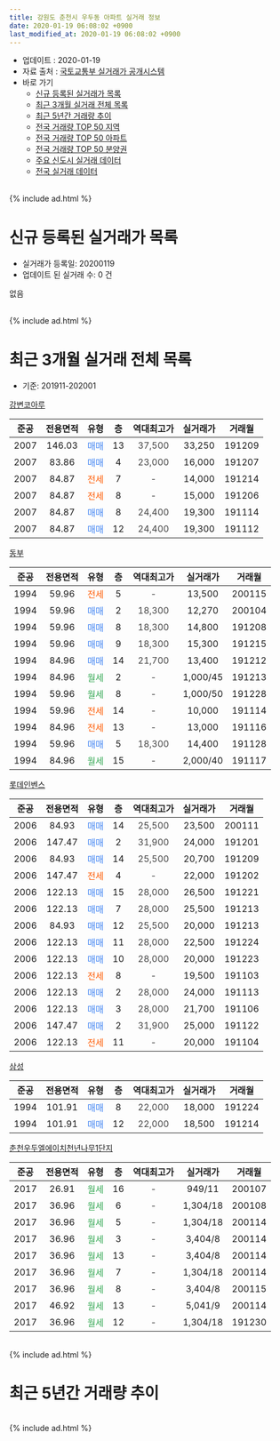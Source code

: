 ```yaml
---
title: 강원도 춘천시 우두동 아파트 실거래 정보
date: 2020-01-19 06:08:02 +0900
last_modified_at: 2020-01-19 06:08:02 +0900
---
```


* 업데이트 : 2020-01-19
* 자료 출처 : [국토교통부 실거래가 공개시스템](http://rt.molit.go.kr)
* 바로 가기
    * [신규 등록된 실거래가 목록](#신규-등록된-실거래가-목록)
    * [최근 3개월 실거래 전체 목록](#최근-3개월-실거래-전체-목록)
    * [최근 5년간 거래량 추이](#최근-5년간-거래량-추이)
    * [전국 거래량 TOP 50 지역](https://apt-info.github.io/apt-trade-info/최근-3개월-전국에서-가장-거래가-많이-발생한-지역)
    * [전국 거래량 TOP 50 아파트](https://apt-info.github.io/apt-trade-info/최근-3개월-전국에서-가장-거래가-많이-발생한-아파트)
    * [전국 거래량 TOP 50 분양권](https://apt-info.github.io/apt-trade-info/최근-3개월-전국에서-가장-거래가-많이-발생한-분양권)
    * [주요 신도시 실거래 데이터](https://apt-info.github.io/apt-trade-info/주요-신도시)
    * [전국 실거래 데이터](https://apt-info.github.io/apt-trade-info/전국)
<br>
{% include ad.html %}
<br>

# 신규 등록된 실거래가 목록
* 실거래가 등록일: 20200119
* 업데이트 된 실거래 수: 0 건

없음

<br>
{% include ad.html %}
<br>

# 최근 3개월 실거래 전체 목록
* 기준: 201911-202001


[강변코아루](https://search.naver.com/search.naver?query=%EA%B0%95%EC%9B%90%EB%8F%84+%EC%B6%98%EC%B2%9C%EC%8B%9C+%EC%9A%B0%EB%91%90%EB%8F%99+%EA%B0%95%EB%B3%80%EC%BD%94%EC%95%84%EB%A3%A8)

|준공|전용면적|유형|층|역대최고가|실거래가|거래월|
|:---:|:---:|:---:|:---:|:---:|:---:|:---:|
|2007|146.03|<span style="color:#4285f3">매매</span>|13|<span style="color:#444444">37,500</span>|33,250|191209|
|2007|83.86|<span style="color:#4285f3">매매</span>|4|<span style="color:#444444">23,000</span>|16,000|191207|
|2007|84.87|<span style="color:#ff5a00">전세</span>|7|<span style="color:#444444">-</span>|14,000|191214|
|2007|84.87|<span style="color:#ff5a00">전세</span>|8|<span style="color:#444444">-</span>|15,000|191206|
|2007|84.87|<span style="color:#4285f3">매매</span>|8|<span style="color:#444444">24,400</span>|19,300|191114|
|2007|84.87|<span style="color:#4285f3">매매</span>|12|<span style="color:#444444">24,400</span>|19,300|191112|

[동부](https://search.naver.com/search.naver?query=%EA%B0%95%EC%9B%90%EB%8F%84+%EC%B6%98%EC%B2%9C%EC%8B%9C+%EC%9A%B0%EB%91%90%EB%8F%99+%EB%8F%99%EB%B6%80)

|준공|전용면적|유형|층|역대최고가|실거래가|거래월|
|:---:|:---:|:---:|:---:|:---:|:---:|:---:|
|1994|59.96|<span style="color:#ff5a00">전세</span>|5|<span style="color:#444444">-</span>|13,500|200115|
|1994|59.96|<span style="color:#4285f3">매매</span>|2|<span style="color:#444444">18,300</span>|12,270|200104|
|1994|59.96|<span style="color:#4285f3">매매</span>|8|<span style="color:#444444">18,300</span>|14,800|191208|
|1994|59.96|<span style="color:#4285f3">매매</span>|9|<span style="color:#444444">18,300</span>|15,300|191215|
|1994|84.96|<span style="color:#4285f3">매매</span>|14|<span style="color:#444444">21,700</span>|13,400|191212|
|1994|84.96|<span style="color:#34a853">월세</span>|2|<span style="color:#444444">-</span>|1,000/45|191213|
|1994|59.96|<span style="color:#34a853">월세</span>|8|<span style="color:#444444">-</span>|1,000/50|191228|
|1994|59.96|<span style="color:#ff5a00">전세</span>|14|<span style="color:#444444">-</span>|10,000|191114|
|1994|84.96|<span style="color:#ff5a00">전세</span>|13|<span style="color:#444444">-</span>|13,000|191116|
|1994|59.96|<span style="color:#4285f3">매매</span>|5|<span style="color:#444444">18,300</span>|14,400|191128|
|1994|84.96|<span style="color:#34a853">월세</span>|15|<span style="color:#444444">-</span>|2,000/40|191117|

[롯데인벤스](https://search.naver.com/search.naver?query=%EA%B0%95%EC%9B%90%EB%8F%84+%EC%B6%98%EC%B2%9C%EC%8B%9C+%EC%9A%B0%EB%91%90%EB%8F%99+%EB%A1%AF%EB%8D%B0%EC%9D%B8%EB%B2%A4%EC%8A%A4)

|준공|전용면적|유형|층|역대최고가|실거래가|거래월|
|:---:|:---:|:---:|:---:|:---:|:---:|:---:|
|2006|84.93|<span style="color:#4285f3">매매</span>|14|<span style="color:#444444">25,500</span>|23,500|200111|
|2006|147.47|<span style="color:#4285f3">매매</span>|2|<span style="color:#444444">31,900</span>|24,000|191201|
|2006|84.93|<span style="color:#4285f3">매매</span>|14|<span style="color:#444444">25,500</span>|20,700|191209|
|2006|147.47|<span style="color:#ff5a00">전세</span>|4|<span style="color:#444444">-</span>|22,000|191202|
|2006|122.13|<span style="color:#4285f3">매매</span>|15|<span style="color:#444444">28,000</span>|26,500|191221|
|2006|122.13|<span style="color:#4285f3">매매</span>|7|<span style="color:#444444">28,000</span>|25,500|191213|
|2006|84.93|<span style="color:#4285f3">매매</span>|12|<span style="color:#444444">25,500</span>|20,000|191213|
|2006|122.13|<span style="color:#4285f3">매매</span>|11|<span style="color:#444444">28,000</span>|22,500|191224|
|2006|122.13|<span style="color:#4285f3">매매</span>|10|<span style="color:#444444">28,000</span>|20,000|191223|
|2006|122.13|<span style="color:#ff5a00">전세</span>|8|<span style="color:#444444">-</span>|19,500|191103|
|2006|122.13|<span style="color:#4285f3">매매</span>|2|<span style="color:#444444">28,000</span>|24,000|191113|
|2006|122.13|<span style="color:#4285f3">매매</span>|3|<span style="color:#444444">28,000</span>|21,700|191106|
|2006|147.47|<span style="color:#4285f3">매매</span>|2|<span style="color:#444444">31,900</span>|25,000|191122|
|2006|122.13|<span style="color:#ff5a00">전세</span>|11|<span style="color:#444444">-</span>|20,000|191104|

[삼성](https://search.naver.com/search.naver?query=%EA%B0%95%EC%9B%90%EB%8F%84+%EC%B6%98%EC%B2%9C%EC%8B%9C+%EC%9A%B0%EB%91%90%EB%8F%99+%EC%82%BC%EC%84%B1)

|준공|전용면적|유형|층|역대최고가|실거래가|거래월|
|:---:|:---:|:---:|:---:|:---:|:---:|:---:|
|1994|101.91|<span style="color:#4285f3">매매</span>|8|<span style="color:#444444">22,000</span>|18,000|191224|
|1994|101.91|<span style="color:#4285f3">매매</span>|12|<span style="color:#444444">22,000</span>|18,500|191214|

[춘천우두엘에이치천년나무1단지](https://search.naver.com/search.naver?query=%EA%B0%95%EC%9B%90%EB%8F%84+%EC%B6%98%EC%B2%9C%EC%8B%9C+%EC%9A%B0%EB%91%90%EB%8F%99+%EC%B6%98%EC%B2%9C%EC%9A%B0%EB%91%90%EC%97%98%EC%97%90%EC%9D%B4%EC%B9%98%EC%B2%9C%EB%85%84%EB%82%98%EB%AC%B41%EB%8B%A8%EC%A7%80)

|준공|전용면적|유형|층|역대최고가|실거래가|거래월|
|:---:|:---:|:---:|:---:|:---:|:---:|:---:|
|2017|26.91|<span style="color:#34a853">월세</span>|16|<span style="color:#444444">-</span>|949/11|200107|
|2017|36.96|<span style="color:#34a853">월세</span>|6|<span style="color:#444444">-</span>|1,304/18|200108|
|2017|36.96|<span style="color:#34a853">월세</span>|5|<span style="color:#444444">-</span>|1,304/18|200114|
|2017|36.96|<span style="color:#34a853">월세</span>|3|<span style="color:#444444">-</span>|3,404/8|200114|
|2017|36.96|<span style="color:#34a853">월세</span>|13|<span style="color:#444444">-</span>|3,404/8|200114|
|2017|36.96|<span style="color:#34a853">월세</span>|7|<span style="color:#444444">-</span>|1,304/18|200114|
|2017|36.96|<span style="color:#34a853">월세</span>|8|<span style="color:#444444">-</span>|3,404/8|200115|
|2017|46.92|<span style="color:#34a853">월세</span>|13|<span style="color:#444444">-</span>|5,041/9|200114|
|2017|36.96|<span style="color:#34a853">월세</span>|12|<span style="color:#444444">-</span>|1,304/18|191230|


<br>
{% include ad.html %}
<br>

# 최근 5년간 거래량 추이


<div style="width:100%;">
    <canvas id="deal_progress" height="200"></canvas>
</div>

<script>
new Chart(document.getElementById("deal_progress"), {
    type: 'line',
    data: {
        labels: ['201501','201502','201503','201504','201505','201506','201507','201508','201509','201510','201511','201512','201601','201602','201603','201604','201605','201606','201607','201608','201609','201610','201611','201612','201701','201702','201703','201704','201705','201706','201707','201708','201709','201710','201711','201712','201801','201802','201803','201804','201805','201806','201807','201808','201809','201810','201811','201812','201901','201902','201903','201904','201905','201906','201907','201908','201909','201910','201911','201912','202001'],
        datasets: [{
            label: '매매',
            pointRadius: 1,
            data: [10, 21, 28, 19, 21, 16, 28, 27, 23, 24, 16, 15, 17, 14, 22, 12, 28, 24, 26, 22, 15, 27, 18, 13, 12, 16, 20, 15, 18, 9, 12, 10, 7, 8, 7, 12, 15, 14, 13, 14, 9, 12, 3, 8, 10, 11, 9, 5, 5, 4, 6, 5, 7, 11, 7, 9, 16, 10, 6, 14, 2],
            borderColor: "rgba(255, 201, 14, 1)",
            backgroundColor: "rgba(255, 201, 14, 0.5)",
            fill: false,
            lineTension: 0
        },{
            label: '전월세',
            pointRadius: 1,
            data: [19, 16, 22, 22, 8, 9, 11, 15, 7, 10, 4, 13, 18, 11, 11, 9, 11, 12, 9, 6, 7, 11, 12, 8, 8, 18, 9, 13, 7, 22, 24, 27, 8, 16, 12, 20, 23, 10, 11, 6, 7, 6, 7, 7, 6, 10, 5, 7, 8, 6, 13, 3, 11, 5, 6, 7, 5, 12, 5, 6, 9],
            borderColor: "rgba(0, 141, 185, 1)",
            backgroundColor: "rgba(0, 141, 185, 0.5)",
            fill: false,
            lineTension: 0
        }
        ]
    },
    options: {
        responsive: true,
        title: {
            display: false
        },
        tooltips: {
            mode: 'index',
            intersect: false
        },
        hover: {
            mode: 'nearest',
            intersect: true
        },
        scales: {
            xAxes: [{
                display: true,
                scaleLabel: {
                    display: true,
                    labelString: '년/월'
                }
            }],
            yAxes: [{
                display: true,
                ticks: {
                    suggestedMin: 0,
                },
                scaleLabel: {
                    display: true,
                    labelString: '실거래 수'
                }
            }]
        }
    }
});

</script>


<br>
{% include ad.html %}
<br>

